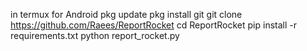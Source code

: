 in termux for Android
pkg update
pkg install git
git clone https://github.com/Raees/ReportRocket
cd ReportRocket
pip install -r requirements.txt
python report_rocket.py
